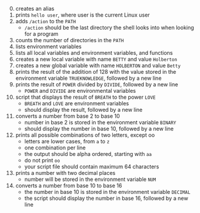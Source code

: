 0. creates an alias
1. prints `hello user`, where user is the current Linux user
2. adds `/action` to the `PATH`
   * `/action` should be the last directory the shell looks into when looking for a program
3. counts the number of directories in the `PATH`
4. lists environment variables
5. lists all local variables and environment variables, and functions
6. creates a new local variable with name `BETTY` and value `Holberton`
7. creates a new global variable with name `HOLBERTON` and value `Betty`
8. prints the result of the addition of 128 with the value stored in the environment variable `TRUEKNOWLEDGE`, followed by a new line
9. prints the result of `POWER` divided by `DIVIDE`, followed by a new line
   * `POWER` and `DIVIDE` are environmental variables
10. script that displays the result of `BREATH` to the power `LOVE`
    * `BREATH` and `LOVE` are environment variables
    * should display the result, followed by a new line
11. converts a number from base 2 to base 10
    * number in base 2 is stored in the environment variable `BINARY`
    * should display the number in base 10, followed by a new line
12. prints all possible combinations of two letters, except oo
    * letters are lower cases, from `a` to `z`
    * one combination per line
    * the output should be alpha ordered, starting with `aa`
    * do not print `oo`
    * your script file should contain maximum 64 characters
13. prints a number with two decimal places
    * number will be stored in the environment variable `NUM`
14. converts a number from base 10 to base 16
    * the number in base 10 is stored in the environment variable `DECIMAL`
    * the script should display the number in base 16, followed by a new line